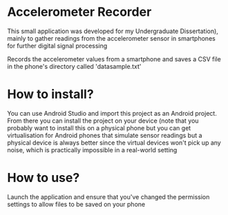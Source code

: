 # Accelerometer Recorder
This small application was developed for my Undergraduate Dissertation), mainly to gather readings from the accelerometer sensor in smartphones for further digital signal processing

Records the accelerometer values from a smartphone and saves a CSV file in the phone's directory called 'datasample.txt'

# How to install?
You can use Android Studio and import this project as an Android project. From there you can install the project on your device (note that you probably want to install this on a physical phone but you can get virtualisation for Android phones that simulate sensor readings but a physical device is always better since the virtual devices won't pick up any noise, which is practically impossible in a real-world setting

# How to use?
Launch the application and ensure that you've changed the permission settings to allow files to be saved on your phone
